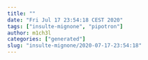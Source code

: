 ```yaml
---
title: ""
date: "Fri Jul 17 23:54:18 CEST 2020"
tags: ["insulte-mignone", "pipotron"]
author: m1ch3l
categories: ["generated"]
slug: "insulte-mignone/2020-07-17-23:54:18"
---
```



